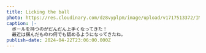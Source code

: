 ```yaml
---
title: Licking the ball
photo: https://res.cloudinary.com/dz8vyplpm/image/upload/v1717513372/IMG_9613_kupc5k.jpg
caption: |-
  ボールを持つのがだんだん上手くなってきた！
  最近は掴んだものわ何でも舐めるようになってきたね。
publish-date: 2024-04-22T23:06:00.000Z
---
```


